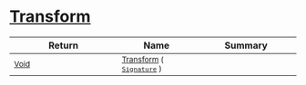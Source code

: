 # [Transform](./Map-100663625.md)



| Return | Name | Summary | 
| --- | --- | --- | 
| <sub>[Void](https://docs.microsoft.com/en-us/dotnet/api/System.Void)</sub><img width=200/>| <sub>[Transform](./Map-100663625.md) ( [`Signature`](./../../Signature.md) )</sub>| <sub></sub><img width=200/>| <br>


